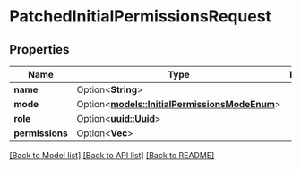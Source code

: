 # PatchedInitialPermissionsRequest

## Properties

Name | Type | Description | Notes
------------ | ------------- | ------------- | -------------
**name** | Option<**String**> |  | [optional]
**mode** | Option<[**models::InitialPermissionsModeEnum**](InitialPermissionsModeEnum.md)> |  | [optional]
**role** | Option<[**uuid::Uuid**](uuid::Uuid.md)> |  | [optional]
**permissions** | Option<**Vec<i32>**> |  | [optional]

[[Back to Model list]](../README.md#documentation-for-models) [[Back to API list]](../README.md#documentation-for-api-endpoints) [[Back to README]](../README.md)


